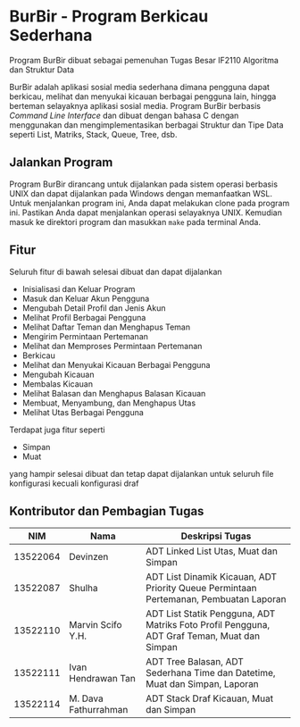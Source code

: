 # BurBir - Program Berkicau Sederhana
Program BurBir dibuat sebagai pemenuhan Tugas Besar IF2110 Algoritma dan Struktur Data

BurBir adalah aplikasi sosial media sederhana dimana pengguna dapat berkicau, melihat dan menyukai kicauan berbagai pengguna lain, hingga berteman selayaknya aplikasi sosial media.
Program BurBir berbasis _Command Line Interface_ dan dibuat dengan bahasa C dengan menggunakan dan mengimplementasikan berbagai Struktur dan Tipe Data seperti List, Matriks, Stack, Queue, Tree, dsb.

## Jalankan Program
Program BurBir dirancang untuk dijalankan pada sistem operasi berbasis UNIX dan dapat dijalankan pada Windows dengan memanfaatkan WSL.
Untuk menjalankan program ini, Anda dapat melakukan clone pada program ini. Pastikan Anda dapat menjalankan operasi selayaknya UNIX. Kemudian masuk ke direktori program dan masukkan `make` pada terminal Anda.

## Fitur 
Seluruh fitur di bawah selesai dibuat dan dapat dijalankan
- Inisialisasi dan Keluar Program
- Masuk dan Keluar Akun Pengguna
- Mengubah Detail Profil dan Jenis Akun
- Melihat Profil Berbagai Pengguna
- Melihat Daftar Teman dan Menghapus Teman
- Mengirim Permintaan Pertemanan
- Melihat dan Memproses Permintaan Pertemanan
- Berkicau
- Melihat dan Menyukai Kicauan Berbagai Pengguna
- Mengubah Kicauan
- Membalas Kicauan
- Melihat Balasan dan Menghapus Balasan Kicauan
- Membuat, Menyambung, dan Menghapus Utas
- Melihat Utas Berbagai Pengguna

Terdapat juga fitur seperti
- Simpan
- Muat

yang hampir selesai dibuat dan tetap dapat dijalankan untuk seluruh file konfigurasi kecuali konfigurasi draf


## Kontributor dan Pembagian Tugas
| NIM | Nama | Deskripsi Tugas |
|-----|------|-----------------|
|13522064| Devinzen | ADT Linked List Utas, Muat dan Simpan |
|13522087| Shulha | ADT List Dinamik Kicauan, ADT Priority Queue Permintaan Pertemanan, Pembuatan Laporan|
|13522110| Marvin Scifo Y.H. | ADT List Statik Pengguna, ADT Matriks Foto Profil Pengguna, ADT Graf Teman, Muat dan Simpan|
|13522111| Ivan Hendrawan Tan | ADT Tree Balasan, ADT Sederhana Time dan Datetime, Muat dan Simpan, Laporan |
|13522114| M. Dava Fathurrahman | ADT Stack Draf Kicauan, Muat dan Simpan |
